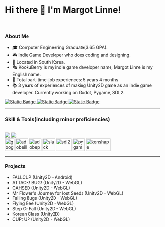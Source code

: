# Hi there 👋 I'm Margot Linne!
<br>

### About Me
- 🎓 Computer Engineering Graduate(3.65 GPA).
- 🎮 Indie Game Developer who does coding and designing.
- 📍 Located in South Korea.
- 🎭 KookuBerry is my indie game developer name, Margot Linne is my English name.
- 💼 Total part-time-job experiences: 5 years 4 months
- 📚 3 years of experiences of making Unity2D game as an indie game developer. Currently working on Godot, Pygame, SDL2.

<div>
  <a href="mailto:kookugang@gmail.com">
    <img alt="Static Badge" src="https://img.shields.io/badge/GMail-0?style=for-the-badge&logo=GMail&color=skyblue">
  </a>
  <a href="https://kookugang.itch.io/">
    <img alt="Static Badge" src="https://img.shields.io/badge/Itch.io-0?style=for-the-badge&logo=Itch.io&color=beige">
  </a>
  <a href="">
    <img alt="Static Badge" src="https://img.shields.io/badge/Portfolio-0?style=for-the-badge&color=red">
  </a>
</div> 

---

### Skill & Tools(including minor proficiencies)

<br>

<img src="https://skillicons.dev/icons?i=c,cpp,cs,python,js,html,css /">
<img src ="https://skillicons.dev/icons?i=unity,godot,androidstudio,github,visualstudio,vscode,mysql /"> 
<div>
  <img src="https://upload.wikimedia.org/wikipedia/commons/thumb/a/ae/Google_Sheets_2020_Logo.svg/1200px-Google_Sheets_2020_Logo.svg.png" alt="googlesheet" height="40" width="30">  
  <img src="https://upload.wikimedia.org/wikipedia/commons/thumb/f/fb/Adobe_Illustrator_CC_icon.svg/2101px-Adobe_Illustrator_CC_icon.svg.png" alt="adobeillustrator" height="40" width="40">
  <img src="https://upload.wikimedia.org/wikipedia/commons/thumb/a/af/Adobe_Photoshop_CC_icon.svg/2101px-Adobe_Photoshop_CC_icon.svg.png" alt="adobephotoshop" height="40" width="40">
  <img src="https://upload.wikimedia.org/wikipedia/commons/thumb/d/d5/Slack_icon_2019.svg/2048px-Slack_icon_2019.svg.png" alt="slack" height="40" width="40">
  <img src="https://res.cloudinary.com/practicaldev/image/fetch/s--YGxwGvj5--/c_imagga_scale,f_auto,fl_progressive,h_900,q_auto,w_1600/https://thepracticaldev.s3.amazonaws.com/i/9bb71oo62xi7c9d5h1mo.png" alt="sdl2" height="40" width="50">
  <img src="https://user-images.githubusercontent.com/46412508/170405943-e75458ec-6cb4-462e-91ba-43c861a3d6cf.png" alt="pygame" height="40" width="40">
  <img src="https://static1.makeuseofimages.com/wordpress/wp-content/uploads/2021/02/kenshape-logo.png" alt="kenshape" height="40" width="80">

</div>

---

### Projects

* FALLCUP (Unity2D - Android)
* ATTACK! BUG! (Unity2D - WebGL)
* CAHSED (Unity2D - WebGL)
* Mr Flower's Journey for lost Seeds (Unity2D - WebGL)
* Falling Bugs (Unity2D - WebGL)
* Flying Bee (Unity2D - WebGL)
* Step Or Fall (Unity2D - WebGL)
* Korean Class (Unity2D)
* CUP: UP (Unity2D - WebGL)
 





<!--
**kookugang/kookugang** is a ✨ _special_ ✨ repository because its `README.md` (this file) appears on your GitHub profile.

Here are some ideas to get you started:

- 🔭 I’m currently working on ...
- 🌱 I’m currently learning ...
- 👯 I’m looking to collaborate on ...
- 🤔 I’m looking for help with ...
- 💬 Ask me about ...
- 📫 How to reach me: ...
- 😄 Pronouns: ...
- ⚡ Fun fact: ...
-->
